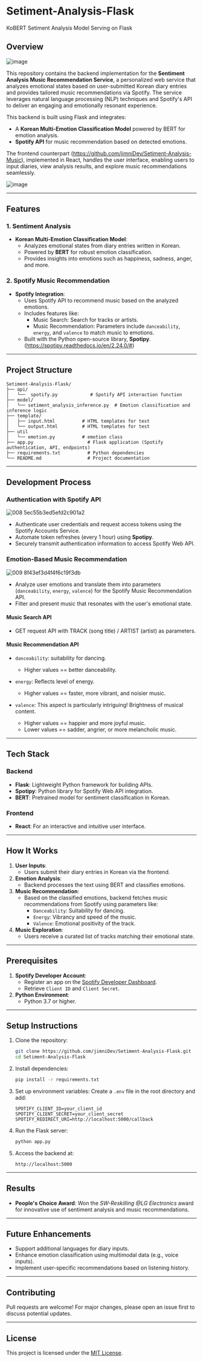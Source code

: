 # Setiment-Analysis-Flask
KoBERT Setiment Analysis Model Serving on Flask

## Overview
![image](https://github.com/user-attachments/assets/2b124043-a378-48ae-91f9-6eb01ffc8851)


This repository contains the backend implementation for the **Sentiment Analysis Music Recommendation Service**, a personalized web service that analyzes emotional states based on user-submitted Korean diary entries and provides tailored music recommendations via Spotify. The service leverages natural language processing (NLP) techniques and Spotify's API to deliver an engaging and emotionally resonant experience.

This backend is built using Flask and integrates:
- A **Korean Multi-Emotion Classification Model** powered by BERT for emotion analysis.
- **Spotify API** for music recommendation based on detected emotions.

The frontend counterpart (https://github.com/jimniDev/Setiment-Analysis-Music), implemented in React, handles the user interface, enabling users to input diaries, view analysis results, and explore music recommendations seamlessly.

![image](https://github.com/user-attachments/assets/606edacb-c0bc-4248-95b4-07f99580d913)


---

## Features

### 1. Sentiment Analysis
- **Korean Multi-Emotion Classification Model**:
  - Analyzes emotional states from diary entries written in Korean.
  - Powered by **BERT** for robust emotion classification.
  - Provides insights into emotions such as happiness, sadness, anger, and more.

### 2. Spotify Music Recommendation
- **Spotify Integration**:
  - Uses Spotify API to recommend music based on the analyzed emotions.
  - Includes features like:
    - Music Search: Search for tracks or artists.
    - Music Recommendation: Parameters include `danceability`, `energy`, and `valence` to match music to emotions.
  - Built with the Python open-source library, **Spotipy**. (https://spotipy.readthedocs.io/en/2.24.0/#)

---

## Project Structure
```
Setiment-Analysis-Flask/
├── api/
│   └──  spotify.py            # Spotify API interaction function
├── model/
│   └── setiment_analysis_inference.py  # Emotion classification and inference logic
├── template/
│   ├── input.html          # HTML templates for test
│   └── output.html         # HTML templates for test
├── util
│   └── emotion.py          # emotion class
├── app.py                    # Flask application (Spotify authentication, API, endpoints)
├── requirements.txt          # Python dependencies
└── README.md                 # Project documentation
```

---

## Development Process

### Authentication with Spotify API

![008 5ec55b3ed5efd2c901a2](https://github.com/user-attachments/assets/724296a1-bacd-47ec-bd90-5c0fdbe54764)

- Authenticate user credentials and request access tokens using the Spotify Accounts Service.
- Automate token refreshes (every 1 hour) using **Spotipy**.
- Securely transmit authentication information to access Spotify Web API.

### Emotion-Based Music Recommendation

![009 8f43ef3d4f4f6c19f3db](https://github.com/user-attachments/assets/a04b015b-44e7-4e16-85a2-b9b91d002ddc)

- Analyze user emotions and translate them into parameters (`danceability`, `energy`, `valence`) for the Spotify Music Recommendation API.
- Filter and present music that resonates with the user's emotional state.

#### Music Search API
- GET request API with TRACK (song title) / ARTIST (artist) as parameters.

#### Music Recommendation API
- `danceability`: suitability for dancing.
  - Higher values == better danceability.

- `energy`: Reflects level of energy.
  - Higher values == faster, more vibrant, and noisier music.

- `valence`: This aspect is particularly intriguing! Brightness of musical content.
  - Higher values == happier and more joyful music.
  - Lower values == sadder, angrier, or more melancholic music.


---

## Tech Stack
### Backend
- **Flask**: Lightweight Python framework for building APIs.
- **Spotipy**: Python library for Spotify Web API integration.
- **BERT**: Pretrained model for sentiment classification in Korean.

### Frontend
- **React**: For an interactive and intuitive user interface.

---

## How It Works
1. **User Inputs**:
   - Users submit their diary entries in Korean via the frontend.
2. **Emotion Analysis**:
   - Backend processes the text using BERT and classifies emotions.
3. **Music Recommendation**:
   - Based on the classified emotions, backend fetches music recommendations from Spotify using parameters like:
     - `Danceability`: Suitability for dancing.
     - `Energy`: Vibrancy and speed of the music.
     - `Valence`: Emotional positivity of the track.
4. **Music Exploration**:
   - Users receive a curated list of tracks matching their emotional state.

---

## Prerequisites
1. **Spotify Developer Account**:
   - Register an app on the [Spotify Developer Dashboard](https://developer.spotify.com/dashboard/applications).
   - Retrieve `Client ID` and `Client Secret`.
2. **Python Environment**:
   - Python 3.7 or higher.

---

## Setup Instructions
1. Clone the repository:
   ```bash
   git clone https://github.com/jimniDev/Setiment-Analysis-Flask.git
   cd Setiment-Analysis-Flask
   ```

2. Install dependencies:
   ```bash
   pip install -r requirements.txt
   ```

3. Set up environment variables:
   Create a `.env` file in the root directory and add:
   ```
   SPOTIFY_CLIENT_ID=your_client_id
   SPOTIFY_CLIENT_SECRET=your_client_secret
   SPOTIFY_REDIRECT_URI=http://localhost:5000/callback
   ```

4. Run the Flask server:
   ```bash
   python app.py
   ```

5. Access the backend at:
   ```
   http://localhost:5000
   ```

---

## Results
- **People's Choice Award**: Won the *SW-Reskilling @LG Electronics* award for innovative use of sentiment analysis and music recommendations.

---

## Future Enhancements
- Support additional languages for diary inputs.
- Enhance emotion classification using multimodal data (e.g., voice inputs).
- Implement user-specific recommendations based on listening history.

---

## Contributing
Pull requests are welcome! For major changes, please open an issue first to discuss potential updates.

---

## License
This project is licensed under the [MIT License](LICENSE).
